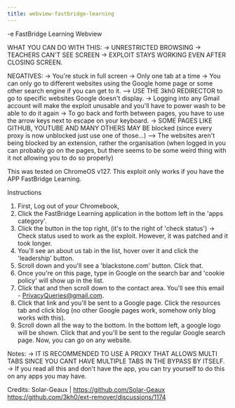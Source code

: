 ```yaml
---
title: webview-fastbridge-learning
---
```


-e 
FastBridge Learning Webview

WHAT YOU CAN DO WITH THIS: 
-> UNRESTRICTED BROWSING
-> TEACHERS CAN'T SEE SCREEN
-> EXPLOIT STAYS WORKING EVEN AFTER CLOSING SCREEN.

NEGATIVES:
-> You're stuck in full screen
-> Only one tab at a time
-> You can only go to different websites using the Google home page or some other search engine if you can get to it.
--> USE THE 3kh0 REDIRECTOR to go to specific websites Google doesn't display. 
-> Logging into any Gmail account will make the exploit unusable and you'll have to power wash to be able to do it again
-> To go back and forth between pages, you have to use the arrow keys next to escape on your keyboard.
-> SOME PAGES LIKE GITHUB, YOUTUBE AND MANY OTHERS MAY BE blocked (since every proxy is now unblocked just use one of those...) 
--> The websites aren't being blocked by an extension, rather the organisation (when logged in you can probably go on the pages, but there seems to be some weird thing with it not allowing you to do so properly)

This was tested on ChromeOS v127. This exploit only works if you have the APP FastBridge Learning.

Instructions
1. First, Log out of your Chromebook,
2. Click the FastBridge Learning application in the bottom left in the 'apps category'.
3. Click the button in the top right, (it's to the right of 'check status')
-> Check status used to work as the exploit. However, it was patched and it took longer.
4. You'll see an about us tab in the list, hover over it and click the 'leadership' button.
5. Scroll down and you'll see a 'blackstone.com' button. Click that.
6. Once you're on this page, type in Google on the search bar and 'cookie policy' will show up in the list.
7. Click that and then scroll down to the contact area. You'll see this email - PrivacyQueries@gmail.com.
8. Click that link and you'll be sent to a Google page. Click the resources tab and click blog (no other Google pages work, somehow only blog works with this).
9. Scroll down all the way to the bottom. In the bottom left, a google logo will be shown. Click that and you'll be sent to the regular Google search page. Now, you can go on any website.

Notes:
-> IT IS RECOMMENDED TO USE A PROXY THAT ALLOWS MULTI TABS SINCE YOU CANT HAVE MULTIPLE TABS IN THE BYPASS BY ITSELF.
-> If you read all this and don't have the app, you can try yourself to do this on any apps you may have.

Credits:
Solar-Geaux | https://github.com/Solar-Geaux
https://github.com/3kh0/ext-remover/discussions/1174
